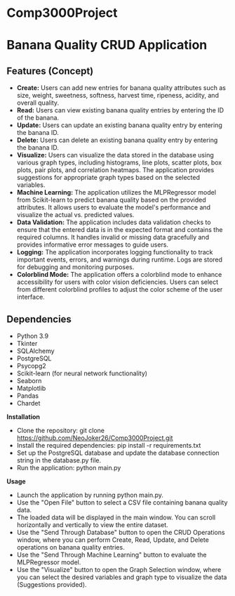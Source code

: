 # Comp3000Project
# Banana Quality CRUD Application

## Features (Concept)

- **Create:** Users can add new entries for banana quality attributes such as size, weight, sweetness, softness, harvest time, ripeness, acidity, and overall quality.
- **Read:** Users can view existing banana quality entries by entering the ID of the banana.
- **Update:** Users can update an existing banana quality entry by entering the banana ID.
- **Delete:** Users can delete an existing banana quality entry by entering the banana ID.
- **Visualize:** Users can visualize the data stored in the database using various graph types, including histograms, line plots, scatter plots, box plots, pair plots, and correlation heatmaps. The application provides suggestions for appropriate graph types based on the selected variables.
- **Machine Learning:** The application utilizes the MLPRegressor model from Scikit-learn to predict banana quality based on the provided attributes. It allows users to evaluate the model's performance and visualize the actual vs. predicted values.
- **Data Validation:** The application includes data validation checks to ensure that the entered data is in the expected format and contains the required columns. It handles invalid or missing data gracefully and provides informative error messages to guide users.
- **Logging:** The application incorporates logging functionality to track important events, errors, and warnings during runtime. Logs are stored for debugging and monitoring purposes.
- **Colorblind Mode:** The application offers a colorblind mode to enhance accessibility for users with color vision deficiencies. Users can select from different colorblind profiles to adjust the color scheme of the user interface.

## Dependencies

- Python 3.9
- Tkinter
- SQLAlchemy
- PostgreSQL
- Psycopg2
- Scikit-learn (for neural network functionality)
- Seaborn
- Matplotlib
- Pandas
- Chardet

**Installation**
- Clone the repository: git clone https://github.com/NeoJoker26/Comp3000Project.git
- Install the required dependencies: pip install -r requirements.txt
- Set up the PostgreSQL database and update the database connection string in the database.py file.
- Run the application: python main.py

**Usage**
- Launch the application by running python main.py.
- Use the "Open File" button to select a CSV file containing banana quality data.
- The loaded data will be displayed in the main window. You can scroll horizontally and vertically to view the entire dataset.
- Use the "Send Through Database" button to open the CRUD Operations window, where you can perform Create, Read, Update, and Delete operations on banana quality entries.
- Use the "Send Through Machine Learning" button to evaluate the MLPRegressor model.
- Use the "Visualize" button to open the Graph Selection window, where you can select the desired variables and graph type to visualize the data (Suggestions provided).

